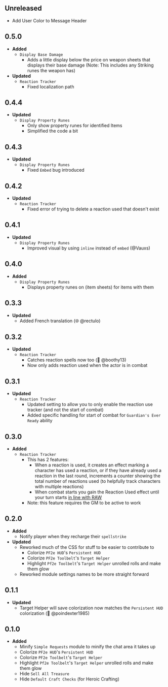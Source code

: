 ## Unreleased

- Add User Color to Message Header

## 0.5.0

- **Added**
  - `Display Base Damage`
    - Adds a little display below the price on weapon sheets that displays their base damage (Note: This includes any Striking runes the weapon has)
- **Updated**
  - `Reaction Tracker`
    - Fixed localization path

## 0.4.4

- **Updated**
  - `Display Property Runes`
    - Only show property runes for identified Items
    - Simplified the code a bit

## 0.4.3

- **Updated**
  - `Display Property Runes`
    - Fixed `Embed` bug introduced

## 0.4.2

- **Updated**
  - `Reaction Tracker`
    - Fixed error of trying to delete a reaction used that doesn't exist

## 0.4.1

- **Updated**
  - `Display Property Runes`
    - Improved visual by using `inline` instead of `embed` (@Vauxs)

## 0.4.0

- **Added**
  - `Display Property Runes`
    - Displays property runes on (item sheets) for items with them

## 0.3.3

- **Updated**
  - Added French translation (🌐 @rectulo)

## 0.3.2

- **Updated**
  - `Reaction Tracker`
    - Catches reaction spells now too (🐛 @boothy13)
    - Now only adds reaction used when the actor is in combat

## 0.3.1

- **Updated**
  - `Reaction Tracker`
    - Updated setting to allow you to only enable the reaction use tracker (and not the start of combat)
    - Added specific handling for start of combat for `Guardian's Ever Ready` ability

## 0.3.0

- **Added**
  - `Reaction Tracker`
    - This has 2 features:
      - When a reaction is used, it creates an effect marking a character has used a reaction, or if they have already used a reaction in the last round, increments a counter showing the total number of reactions used (to helpfully track characters with multiple reactions)
      - When combat starts you gain the Reaction Used effect until your turn starts [in line with RAW](https://2e.aonprd.com/Rules.aspx?ID=2432&Redirected=1)
    - Note: this feature requires the GM to be active to work

## 0.2.0

- **Added**
  - Notify player when they recharge their `spellstrike`
- **Updated**
  - Reworked much of the CSS for stuff to be easier to contribute to
    - Colorize `PF2e HUD`'s `Persistent HUD`
    - Colorize `PF2e Toolbelt`'s `Target Helper`
    - Highlight `Pf2e Toolbelt`'s `Target Helper` unrolled rolls and make them glow
  - Reworked module settings names to be more straight forward

## 0.1.1

- **Updated**
  - Target Helper will save colorization now matches the `Persistent HUD` colorization (🐛 @poindexter1985)

## 0.1.0

- **Added**
  - Minify `Simple Requests` module to minify the chat area it takes up
  - Colorize `PF2e HUD`'s `Persistent HUD`
  - Colorize `PF2e Toolbelt`'s `Target Helper`
  - Highlight `Pf2e Toolbelt`'s `Target Helper` unrolled rolls and make them glow
  - Hide `Sell All Treasure`
  - Hide `Default Craft Checks` (for Heroic Crafting)
